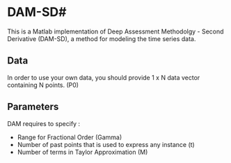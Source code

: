 # DAM-SD# 

This is a Matlab implementation of Deep Assessment Methodolgy - Second Derivative (DAM-SD), a method for modeling the time series data. 


## Data

In order to use your own data, you should provide 1 x N data vector containing N points.  (P0)

## Parameters

DAM requires to specify :

* Range for Fractional Order (Gamma)
* Number of past points that is used to express any instance (t)
* Number of terms in Taylor Approximation (M)
